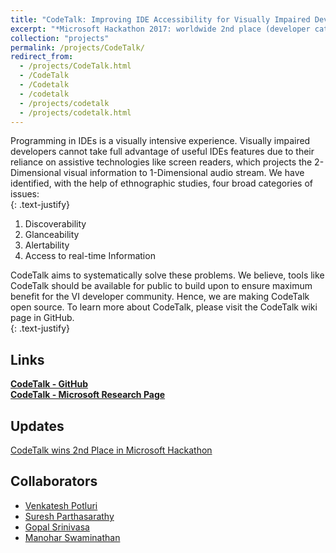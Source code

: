 ```yaml
---
title: "CodeTalk: Improving IDE Accessibility for Visually Impaired Developers"
excerpt: "*Microsoft Hackathon 2017: worldwide 2nd place (developer category)*"
collection: "projects"
permalink: /projects/CodeTalk/
redirect_from:
  - /projects/CodeTalk.html
  - /CodeTalk
  - /Codetalk
  - /codetalk
  - /projects/codetalk
  - /projects/codetalk.html
---
```


Programming in IDEs is a visually intensive experience. Visually impaired developers cannot take full advantage of useful IDEs features due to their reliance on assistive technologies like screen readers, which projects the 2-Dimensional visual information to 1-Dimensional audio stream. We have identified, with the help of ethnographic studies, four broad categories of issues:  
{: .text-justify}
1. Discoverability
2. Glanceability
3. Alertability
4. Access to real-time Information  

CodeTalk aims to systematically solve these problems. We believe, tools like CodeTalk should be available for public to build upon to ensure maximum benefit for the VI developer community. Hence, we are making CodeTalk open source. To learn more about CodeTalk, please visit the CodeTalk wiki page in GitHub.  
{: .text-justify} 

Links
---
[**CodeTalk - GitHub**](https://github.com/Microsoft/CodeTalk)  
[**CodeTalk - Microsoft Research Page**](https://www.microsoft.com/en-us/research/project/codetalk/)

Updates
---
[CodeTalk wins 2nd Place in Microsoft Hackathon](https://priyan.info/posts/CodeTalkWins)

Collaborators
---
* [Venkatesh Potluri](venkateshpotluri.me)
* [Suresh Parthasarathy](https://www.microsoft.com/en-us/research/people/supartha/)
* [Gopal Srinivasa](https://www.microsoft.com/en-us/research/people/gopalsr/)
* [Manohar Swaminathan](https://www.microsoft.com/en-us/research/people/swmanohmicrosoft-com/)